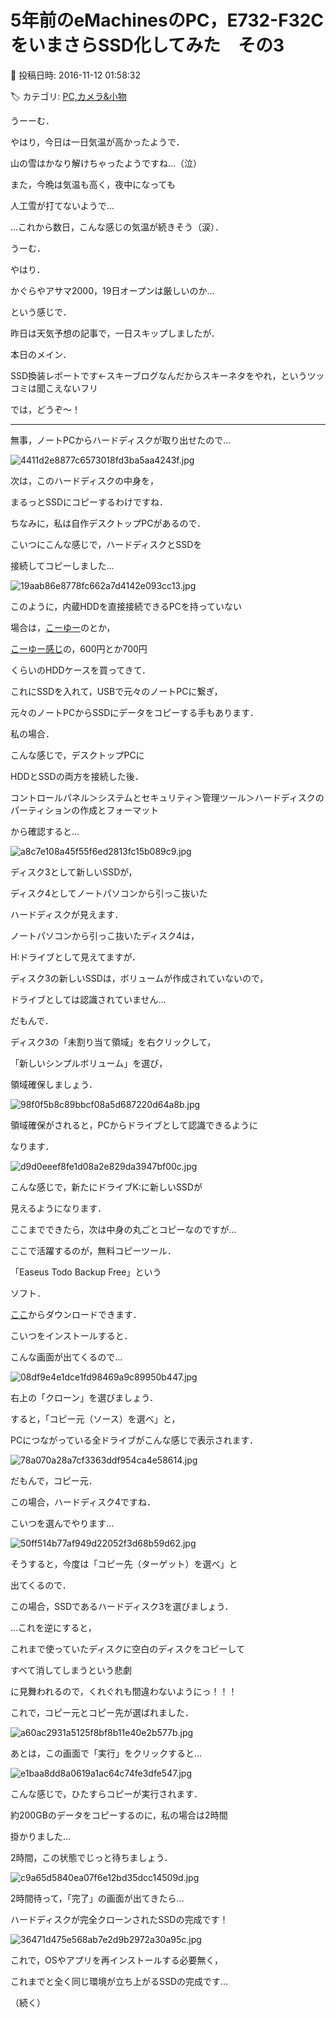 # 5年前のeMachinesのPC，E732-F32CをいまさらSSD化してみた　その3

📅 投稿日時: 2016-11-12 01:58:32

🏷️ カテゴリ: [PC,カメラ&小物](c0d8caed13e597efe97b661a8ae56bed0.md)

うーーむ．


やはり，今日は一日気温が高かったようで．


山の雪はかなり解けちゃったようですね…（泣）


また，今晩は気温も高く，夜中になっても


人工雪が打てないようで…


…これから数日，こんな感じの気温が続きそう（涙）．





うーむ．


やはり．


かぐらやアサマ2000，19日オープンは厳しいのか…





という感じで．


昨日は天気予想の記事で，一日スキップしましたが．


本日のメイン．


SSD換装レポートです←スキーブログなんだからスキーネタをやれ，というツッコミは聞こえないフリ





では，どうぞ～！


---





無事，ノートPCからハードディスクが取り出せたので…




![4411d2e8877c6573018fd3ba5aa4243f.jpg](images/4411d2e8877c6573018fd3ba5aa4243f.jpg)




次は，このハードディスクの中身を，


まるっとSSDにコピーするわけですね．





ちなみに，私は自作デスクトップPCがあるので．


こいつにこんな感じで，ハードディスクとSSDを


接続してコピーしました…




![19aab86e8778fc662a7d4142e093cc13.jpg](images/19aab86e8778fc662a7d4142e093cc13.jpg)







このように，内蔵HDDを直接接続できるPCを持っていない


場合は，[こーゆー](http://kakaku.com/item/K0000089850/)のとか，


[こーゆー感じ](http://www.kuroutoshikou.com/product/case/25hdd/gw2_5cr-u3/)の，600円とか700円


くらいのHDDケースを買ってきて．


これにSSDを入れて，USBで元々のノートPCに繋ぎ，


元々のノートPCからSSDにデータをコピーする手もあります．





私の場合．


こんな感じで，デスクトップPCに


HDDとSSDの両方を接続した後．


コントロールパネル＞システムとセキュリティ＞管理ツール＞ハードディスクのパーティションの作成とフォーマット


から確認すると…




![a8c7e108a45f55f6ed2813fc15b089c9.jpg](images/a8c7e108a45f55f6ed2813fc15b089c9.jpg)




ディスク3として新しいSSDが，


ディスク4としてノートパソコンから引っこ抜いた


ハードディスクが見えます．





ノートパソコンから引っこ抜いたディスク4は，


H:ドライブとして見えてますが．


ディスク3の新しいSSDは，ボリュームが作成されていないので，


ドライブとしては認識されていません…





だもんで．


ディスク3の「未割り当て領域」を右クリックして，


「新しいシンプルボリューム」を選び，


領域確保しましょう．




![98f0f5b8c89bbcf08a5d687220d64a8b.jpg](images/98f0f5b8c89bbcf08a5d687220d64a8b.jpg)




領域確保がされると，PCからドライブとして認識できるように


なります．




![d9d0eeef8fe1d08a2e829da3947bf00c.jpg](images/d9d0eeef8fe1d08a2e829da3947bf00c.jpg)




こんな感じで，新たにドライブK:に新しいSSDが


見えるようになります．





ここまでできたら，次は中身の丸ごとコピーなのですが…


ここで活躍するのが，無料コピーツール．


「Easeus Todo Backup Free」という


ソフト．


[ここ](http://jp.easeus.com/backup-software/free.html)からダウンロードできます．





こいつをインストールすると．


こんな画面が出てくるので…




![08df9e4e1dce1fd98469a9c89950b447.jpg](images/08df9e4e1dce1fd98469a9c89950b447.jpg)




右上の「クローン」を選びましょう．





すると，「コピー元（ソース）を選べ」と，


PCにつながっている全ドライブがこんな感じで表示されます．




![78a070a28a7cf3363ddf954ca4e58614.jpg](images/78a070a28a7cf3363ddf954ca4e58614.jpg)




だもんで，コピー元．


この場合，ハードディスク4ですね．


こいつを選んでやります…




![50ff514b77af949d22052f3d68b59d62.jpg](images/50ff514b77af949d22052f3d68b59d62.jpg)




そうすると，今度は「コピー先（ターゲット）を選べ」と


出てくるので．


この場合，SSDであるハードディスク3を選びましょう．





…これを逆にすると，


これまで使っていたディスクに空白のディスクをコピーして


すべて消してしまうという悲劇


に見舞われるので，くれぐれも間違わないようにっ！！！





これで，コピー元とコピー先が選ばれました．




![a60ac2931a5125f8bf8b11e40e2b577b.jpg](images/a60ac2931a5125f8bf8b11e40e2b577b.jpg)




あとは，この画面で「実行」をクリックすると…




![e1baa8dd8a0619a1ac64c74fe3dfe547.jpg](images/e1baa8dd8a0619a1ac64c74fe3dfe547.jpg)




こんな感じで，ひたすらコピーが実行されます．





約200GBのデータをコピーするのに，私の場合は2時間


掛かりました…


2時間，この状態でじっと待ちましょう．




![c9a65d5840ea07f6e12bd35dcc14509d.jpg](images/c9a65d5840ea07f6e12bd35dcc14509d.jpg)







2時間待って，「完了」の画面が出てきたら…


ハードディスクが完全クローンされたSSDの完成です！




![36471d475e568ab7e2d9b2972a30a95c.jpg](images/36471d475e568ab7e2d9b2972a30a95c.jpg)




これで，OSやアプリを再インストールする必要無く，


これまでと全く同じ環境が立ち上がるSSDの完成です…


（続く）

